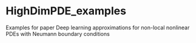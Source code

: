 # HighDimPDE_examples
Examples for paper 
Deep learning approximations for non-local nonlinear PDEs with Neumann boundary conditions

